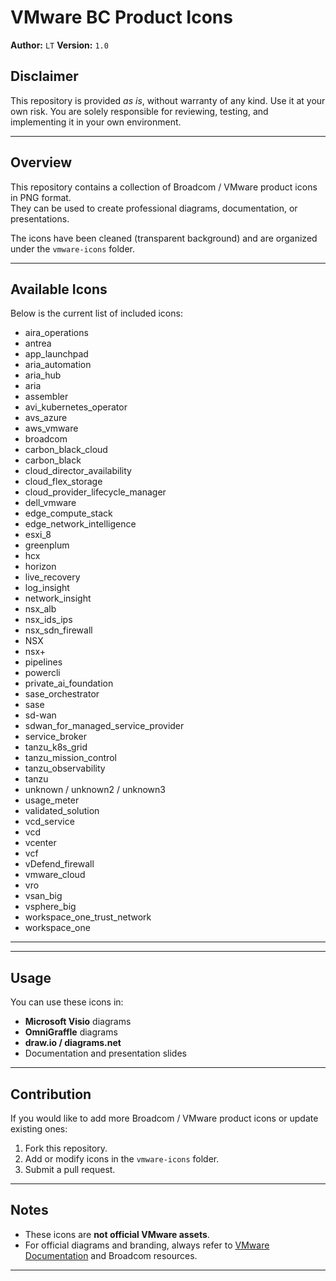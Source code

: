 # VMware BC Product Icons

**Author:** `LT`
**Version:** `1.0`

## Disclaimer

This repository is provided *as is*, without warranty of any kind. Use it at your own risk. You are solely responsible for reviewing, testing, and implementing it in your own environment.

---

## Overview

This repository contains a collection of Broadcom / VMware product icons in PNG format.  
They can be used to create professional diagrams, documentation, or presentations.

The icons have been cleaned (transparent background) and are organized under the `vmware-icons` folder.

---

## Available Icons

Below is the current list of included icons:

- aira_operations  
- antrea  
- app_launchpad  
- aria_automation  
- aria_hub  
- aria  
- assembler  
- avi_kubernetes_operator  
- avs_azure  
- aws_vmware  
- broadcom  
- carbon_black_cloud  
- carbon_black  
- cloud_director_availability  
- cloud_flex_storage  
- cloud_provider_lifecycle_manager  
- dell_vmware  
- edge_compute_stack  
- edge_network_intelligence  
- esxi_8  
- greenplum  
- hcx  
- horizon  
- live_recovery  
- log_insight  
- network_insight  
- nsx_alb  
- nsx_ids_ips  
- nsx_sdn_firewall  
- NSX  
- nsx+  
- pipelines  
- powercli  
- private_ai_foundation  
- sase_orchestrator  
- sase  
- sd-wan  
- sdwan_for_managed_service_provider  
- service_broker  
- tanzu_k8s_grid  
- tanzu_mission_control  
- tanzu_observability  
- tanzu  
- unknown / unknown2 / unknown3  
- usage_meter  
- validated_solution  
- vcd_service  
- vcd  
- vcenter  
- vcf  
- vDefend_firewall  
- vmware_cloud  
- vro  
- vsan_big  
- vsphere_big  
- workspace_one_trust_network  
- workspace_one  

---


---

## Usage

You can use these icons in:

- **Microsoft Visio** diagrams  
- **OmniGraffle** diagrams  
- **draw.io / diagrams.net**  
- Documentation and presentation slides  

---

## Contribution

If you would like to add more Broadcom / VMware product icons or update existing ones:

1. Fork this repository.  
2. Add or modify icons in the `vmware-icons` folder.  
3. Submit a pull request.  

---

## Notes

- These icons are **not official VMware assets**.  
- For official diagrams and branding, always refer to [VMware Documentation](https://docs.vmware.com) and Broadcom resources.  

---



